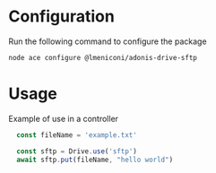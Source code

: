 # Configuration
Run the following command to configure the package

```bash
node ace configure @lmeniconi/adonis-drive-sftp
```


# Usage
Example of use in a controller

```ts
  const fileName = 'example.txt'

  const sftp = Drive.use('sftp')
  await sftp.put(fileName, "hello world")
```
